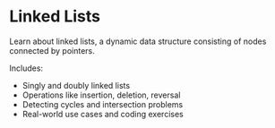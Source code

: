 # Linked Lists

Learn about linked lists, a dynamic data structure consisting of nodes connected by pointers.

Includes:

- Singly and doubly linked lists
- Operations like insertion, deletion, reversal
- Detecting cycles and intersection problems
- Real-world use cases and coding exercises
